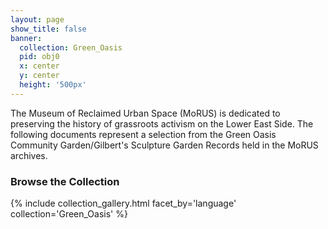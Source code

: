 ```yaml
---
layout: page
show_title: false
banner:
  collection: Green_Oasis
  pid: obj0
  x: center
  y: center
  height: '500px'
---
```


The Museum of Reclaimed Urban Space (MoRUS) is dedicated to preserving the history of grassroots activism on the Lower East Side. The following documents represent a selection from the Green Oasis Community Garden/Gilbert's Sculpture Garden Records held in the MoRUS archives. 

### Browse the Collection

{% include collection_gallery.html facet_by='language' collection='Green_Oasis' %}
